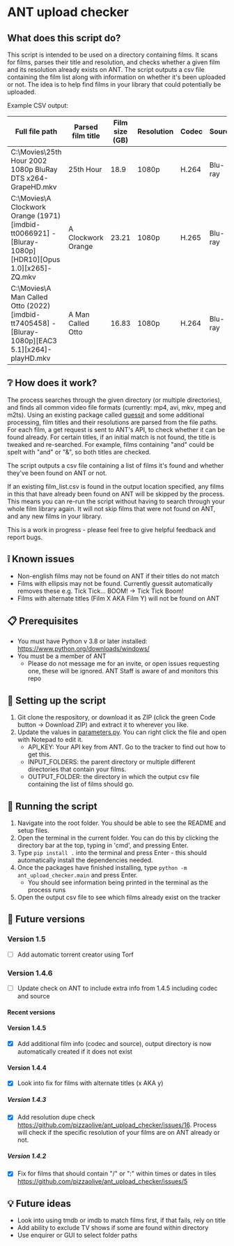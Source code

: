 # ANT upload checker

## What does this script do?
This script is intended to be used on a directory containing films. It scans for films, parses their title and resolution, and checks whether a given film and its resolution already exists on ANT. The script outputs a csv file containing the film list along with information on whether it's been uploaded or not. The idea is to help find films in your library that could potentially be uploaded.

Example CSV output:

| Full file path                                                                                                                     | Parsed film title  | Film size (GB) | Resolution | Codec | Source  | Release group | Already on ANT?                   |
| ---------------------------------------------------------------------------------------------------------------------------------- | ------------------ | -------------- | ---------- | ----- | ------- | ------------- | --------------------------------- |
| C:\Movies\25th Hour 2002 1080p BluRay DTS x264-GrapeHD.mkv                                                     | 25th Hour          | 18.9           | 1080p      | H.264 | Blu-ray | GrapeHD       | Resolution already uploaded: link |
| C:\Movies\A Clockwork Orange (1971) [imdbid-tt0066921] - [Bluray-1080p][HDR10][Opus 1.0][x265]-ZQ.mkv | A Clockwork Orange | 23.21          | 1080p      | H.265 | Blu-ray | ZQ            | Resolution already uploaded: link |
| C:\Movies\A Man Called Otto (2022) [imdbid-tt7405458] - [Bluray-1080p][EAC3 5.1][x264]-playHD.mkv      | A Man Called Otto  | 16.83          | 1080p      | H.264 | Blu-ray | playHD        | Resolution already uploaded: link |
## :grey_question: How does it work?

The process searches through the given directory (or multiple directories), and finds all common video file formats (currently: mp4, avi, mkv, mpeg and m2ts). Using an existing package called [guessit](https://github.com/guessit-io/guessit) and some additional processing, film titles and their resolutions are parsed from the file paths. For each film, a get request is sent to ANT's API, to check whether it can be found already. For certain titles, if an initial match is not found, the title is tweaked and re-searched. For example, films containing "and" could be spelt with "and" or "&", so both titles are checked.

The script outputs a csv file containing a list of films it's found and whether they've been found on ANT or not.

If an existing film_list.csv is found in the output location specified, any films in this that have already been found on ANT will be skipped by the process. This means you can re-run the script without having to search through your whole film library again. It will not skip films that were not found on ANT, and any new films in your library.

This is a work in progress - please feel free to give helpful feedback and report bugs.

## :grey_exclamation: Known issues
* Non-english films may not be found on ANT if their titles do not match
* Films with ellipsis may not be found. Currently guessit automatically removes these e.g. Tick Tick... BOOM! -> Tick Tick Boom!
* Films with alternate titles (Film X AKA Film Y) will not be found on ANT

## :clipboard: Prerequisites
* You must have Python v 3.8 or later installed: https://www.python.org/downloads/windows/
* You must be a member of ANT
    * Please do not message me for an invite, or open issues requesting one, these will be ignored. ANT Staff is aware of and monitors this repo

## :page_with_curl: Setting up the script

1. Git clone the respository, or download it as ZIP (click the green Code button -> Download ZIP) and extract it to wherever you like.
2. Update the values in [parameters.py](ant_upload_checker\parameters.py). You can right click the file and open with Notepad to edit it.
    * API_KEY: Your API key from ANT. Go to the tracker to find out how to get this.
    * INPUT_FOLDERS: the parent directory or multiple different directories that contain your films.
    * OUTPUT_FOLDER: the directory in which the output csv file containing the list of films should go.

## :page_with_curl: Running the script
1. Navigate into the root folder. You should be able to see the README and setup files.
2. Open the terminal in the current folder. You can do this by clicking the directory bar at the top, typing in 'cmd', and pressing Enter.
3. Type `pip install .` into the terminal and press Enter - this should automatically install the dependencies needed.
4. Once the packages have finished installing, type `python -m ant_upload_checker.main` and press Enter.
    * You should see information being printed in the terminal as the process runs
5. Open the output csv file to see which films already exist on the tracker


## :rainbow: Future versions
### Version 1.5
- [ ] Add automatic torrent creator using Torf

### Version 1.4.6
- [ ] Update check on ANT to include extra info from 1.4.5 including codec and source

#### Recent versions

#### Version 1.4.5
- [x] Add additional film info (codec and source), output directory is now automatically created if it does not exist

#### Version 1.4.4
- [x] Look into fix for films with alternate titles (x AKA y)

##### Version 1.4.3
- [x] Add resolution dupe check https://github.com/pizzaolive/ant_upload_checker/issues/16. Process will check if the specific resolution of your films are on ANT already or not.

##### Version 1.4.2
- [x] Fix for films that should contain "/" or ":" within times or dates in tiles https://github.com/pizzaolive/ant_upload_checker/issues/5 


## :bulb: Future ideas 
* Look into using tmdb or imdb to match films first, if that fails, rely on title
* Add ability to exclude TV shows if some are found within directory
* Use enquirer or GUI to select folder paths


